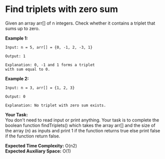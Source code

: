# Find triplets with zero sum

Given an array arr[] of n integers. Check whether it contains a triplet that sums up to zero. 

**Example 1:**
```
Input: n = 5, arr[] = {0, -1, 2, -3, 1}

Output: 1

Explanation: 0, -1 and 1 forms a triplet
with sum equal to 0.
```
**Example 2:**
```
Input: n = 3, arr[] = {1, 2, 3}

Output: 0

Explanation: No triplet with zero sum exists. 
```
**Your Task:**<br>
You don't need to read input or print anything. Your task is to complete the boolean function findTriplets() which takes the array arr[] and the size of the array (n) as inputs and print 1 if the function returns true else print false if the function return false. 

**Expected Time Complexity:** O(n2)<br>
**Expected Auxiliary Space:** O(1)
